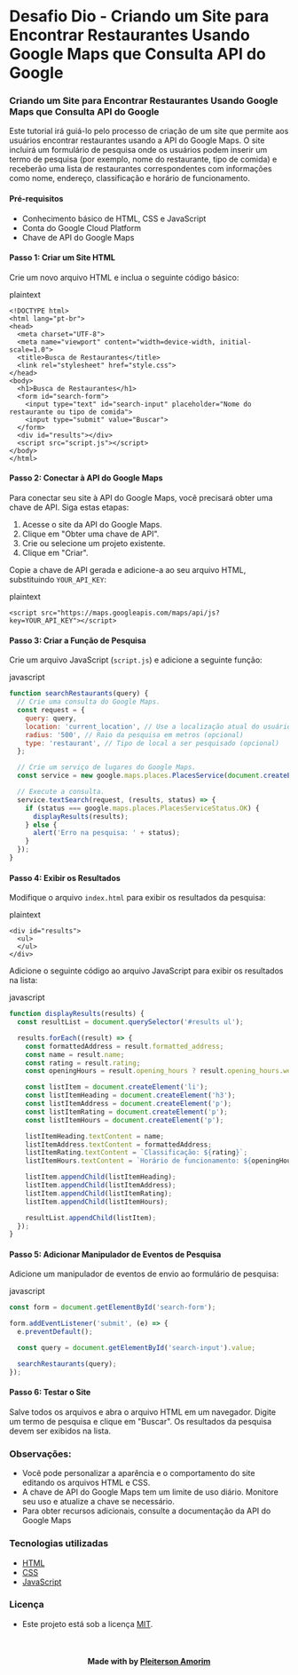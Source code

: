# Desafio Dio - Criando um Site para Encontrar Restaurantes Usando Google Maps que Consulta API do Google



### **Criando um Site para Encontrar Restaurantes Usando Google Maps que Consulta API do Google**



Este tutorial irá guiá-lo pelo processo de criação de um site que permite aos usuários encontrar restaurantes usando a API do Google Maps. O site incluirá um formulário de pesquisa onde os usuários podem inserir um termo de pesquisa (por exemplo, nome do restaurante, tipo de comida) e receberão uma lista de restaurantes correspondentes com informações como nome, endereço, classificação e horário de funcionamento.



#### **Pré-requisitos**

- Conhecimento básico de HTML, CSS e JavaScript
- Conta do Google Cloud Platform
- Chave de API do Google Maps



#### **Passo 1: Criar um Site HTML**

Crie um novo arquivo HTML e inclua o seguinte código básico:

plaintext

```plaintext
<!DOCTYPE html>
<html lang="pt-br">
<head>
  <meta charset="UTF-8">
  <meta name="viewport" content="width=device-width, initial-scale=1.0">
  <title>Busca de Restaurantes</title>
  <link rel="stylesheet" href="style.css">
</head>
<body>
  <h1>Busca de Restaurantes</h1>
  <form id="search-form">
    <input type="text" id="search-input" placeholder="Nome do restaurante ou tipo de comida">
    <input type="submit" value="Buscar">
  </form>
  <div id="results"></div>
  <script src="script.js"></script>
</body>
</html>
```



#### **Passo 2: Conectar à API do Google Maps**

Para conectar seu site à API do Google Maps, você precisará obter uma chave de API. Siga estas etapas:

1. Acesse o site da API do Google Maps.
2. Clique em "Obter uma chave de API".
3. Crie ou selecione um projeto existente.
4. Clique em "Criar".



Copie a chave de API gerada e adicione-a ao seu arquivo HTML, substituindo `YOUR_API_KEY`:

plaintext

```plaintext
<script src="https://maps.googleapis.com/maps/api/js?key=YOUR_API_KEY"></script>
```



#### **Passo 3: Criar a Função de Pesquisa**

Crie um arquivo JavaScript (`script.js`) e adicione a seguinte função:

javascript

```javascript
function searchRestaurants(query) {
  // Crie uma consulta do Google Maps.
  const request = {
    query: query,
    location: 'current_location', // Use a localização atual do usuário ou especifique uma localização manualmente
    radius: '500', // Raio da pesquisa em metros (opcional)
    type: 'restaurant', // Tipo de local a ser pesquisado (opcional)
  };

  // Crie um serviço de lugares do Google Maps.
  const service = new google.maps.places.PlacesService(document.createElement('div'));

  // Execute a consulta.
  service.textSearch(request, (results, status) => {
    if (status === google.maps.places.PlacesServiceStatus.OK) {
      displayResults(results);
    } else {
      alert('Erro na pesquisa: ' + status);
    }
  });
}
```



#### **Passo 4: Exibir os Resultados**

Modifique o arquivo `index.html` para exibir os resultados da pesquisa:

plaintext

```plaintext
<div id="results">
  <ul>
  </ul>
</div>
```



Adicione o seguinte código ao arquivo JavaScript para exibir os resultados na lista:

javascript

```javascript
function displayResults(results) {
  const resultList = document.querySelector('#results ul');

  results.forEach((result) => {
    const formattedAddress = result.formatted_address;
    const name = result.name;
    const rating = result.rating;
    const openingHours = result.opening_hours ? result.opening_hours.weekday_text : 'Horário de funcionamento não disponível';

    const listItem = document.createElement('li');
    const listItemHeading = document.createElement('h3');
    const listItemAddress = document.createElement('p');
    const listItemRating = document.createElement('p');
    const listItemHours = document.createElement('p');

    listItemHeading.textContent = name;
    listItemAddress.textContent = formattedAddress;
    listItemRating.textContent = `Classificação: ${rating}`;
    listItemHours.textContent = `Horário de funcionamento: ${openingHours}`;

    listItem.appendChild(listItemHeading);
    listItem.appendChild(listItemAddress);
    listItem.appendChild(listItemRating);
    listItem.appendChild(listItemHours);

    resultList.appendChild(listItem);
  });
}
```



#### **Passo 5: Adicionar Manipulador de Eventos de Pesquisa**

Adicione um manipulador de eventos de envio ao formulário de pesquisa:

javascript

```javascript
const form = document.getElementById('search-form');

form.addEventListener('submit', (e) => {
  e.preventDefault();

  const query = document.getElementById('search-input').value;

  searchRestaurants(query);
});
```



#### **Passo 6: Testar o Site**

Salve todos os arquivos e abra o arquivo HTML em um navegador. Digite um termo de pesquisa e clique em "Buscar". Os resultados da pesquisa devem ser exibidos na lista.



### **Observações:**

- Você pode personalizar a aparência e o comportamento do site editando os arquivos HTML e CSS.
- A chave de API do Google Maps tem um limite de uso diário. Monitore seu uso e atualize a chave se necessário.
- Para obter recursos adicionais, consulte a documentação da API do Google Maps





<h3>Tecnologias utilizadas</h3>

- [HTML](https://www.w3schools.com/html/)
- [CSS](https://developer.mozilla.org/pt-BR/docs/Web/CSS)
- [JavaScript](https://developer.mozilla.org/en-US/docs/Web/JavaScript)<br>

<!--License session-->
<h3>Licença</h3>

- Este projeto está sob a licença [MIT](./LICENSE).<br>

<!--Bottom session-->
<br><h4 align=center>Made with by <a target="_blank" href="https://pleiterson.vercel.app" >Pleiterson Amorim</a></h4>